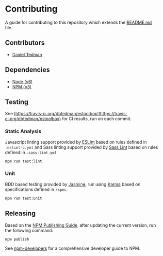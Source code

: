 
# Contributing

A guide for contributing to this repository which extends the [README.md](README.md) file. 

## Contributors

* [Daniel Tedman](https://danieltedman.com)

## Dependencies

* [Node (v6)](https://nodejs.org)
* [NPM (v3)](https://www.npmjs.com)

## Testing

See [https://travis-ci.org/dbtedman/estoolbox](https://travis-ci.org/dbtedman/estoolbox) for CI results, run on each commit.

### Static Analysis

Javascript linting support provided by [ESLint](http://eslint.org/) based on rules defined in `.eslintrc.yml` and Sass linting support provided by [Sass Lint](https://www.npmjs.com/package/sass-lint) based on rules defined in `.sass-lint.yml`

```bash
npm run test:lint
```

### Unit

BDD based testing provided by [Jasmine](http://jasmine.github.io), run using [Karma](http://karma-runner.github.io) based on specifications defined in `/spec`.

```bash
npm run test:unit
```

## Releasing

Based on the [NPM Publishing Guide](https://docs.npmjs.com/getting-started/publishing-npm-packages), after updating the current version, run the following command:

```
npm publish
```

See [npm-developers](https://docs.npmjs.com/misc/developers) for a comprehensive developer guide to NPM.
